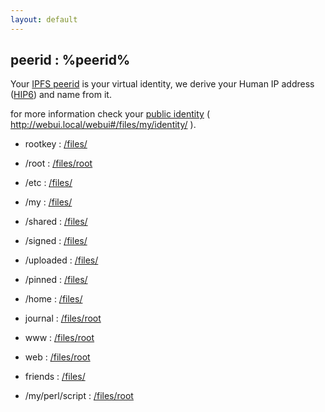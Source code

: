 ```yaml
---
layout: default
---
```

## peerid : %peerid%

Your [IPFS peerid][1] is your virtual identity,
we derive your Human IP address ([HIP6][2])
and name from it.

for more information check your [public identity][3] ( <http://webui.local/webui#/files/my/identity/> ).


* rootkey : [/files/](http://webui.local/webui#/files/)
* /root : [/files/root](http://webui.local/webui#/files/root)
* /etc : [/files/](http://webui.local/webui#/files/etc)
* /my : [/files/](http://webui.local/webui#/files/my)

* /shared : [/files/](http://webui.local/webui#/files/shared)
* /signed : [/files/](http://webui.local/webui#/files/signed)

* /uploaded : [/files/](http://webui.local/webui#/files/uploaded)
* /pinned : [/files/](http://webui.local/webui#/files/pinned)

* /home : [/files/](http://webui.local/webui#/files/home)
* journal : [/files/root](http://webui.local/webui#/files/my/journal)
* www : [/files/root](http://webui.local/webui#/files/root/www)
* web : [/files/root](http://webui.local/webui#/files/root/web)
* friends : [/files/](http://webui.local/webui#/files/my/friends)

* /my/perl/script : [/files/root](http://webui.local/webui#/files/my/perl/script)


[1]: https://duckduckgo.com/?q=IPFS+peerid
[2]: https://duckduckgo.com/?q=%2BHIP6+the+human+ip+address+%22ydentity™%22
[3]: http://webui.local/webui#/files/my/identity/public.yml

